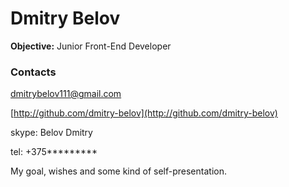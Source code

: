 # Dmitry Belov

**Objective:** Junior Front-End Developer

### Contacts
dmitrybelov111@gmail.com

[http://github.com/dmitry-belov](http://github.com/dmitry-belov)

skype: Belov Dmitry

tel: +375*********

My goal, wishes and some kind of self-presentation.